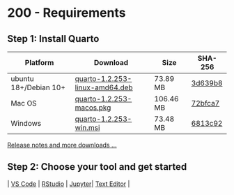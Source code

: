 # 200 - Requirements

## Step 1: Install Quarto

| Platform | Download | Size| SHA-256 |
| -- | -- | -- | -- |
| ubuntu 18+/Debian 10+ | [quarto-1.2.253-linux-amd64.deb](https://github.com/quarto-dev/quarto-cli/releases/download/v1.2.253/quarto-1.2.253-linux-amd64.deb) | 73.89 MB | [3d639b8](3d639b8103000068b204254d9fee498f584dead5af26bfab9ce375d5ec2ee501) |
| Mac OS | [quarto-1.2.253-macos.pkg](https://github.com/quarto-dev/quarto-cli/releases/download/v1.2.253/quarto-1.2.253-macos.pkg) | 106.46 MB | [72bfca7](72bfca7c9677f59d274de8596e47dce4224ccb10e014355873ed6e5b86af9e77) |
| Windows | [quarto-1.2.253-win.msi](https://github.com/quarto-dev/quarto-cli/releases/download/v1.2.253/quarto-1.2.253-win.msi) | 73.48 MB | [6813c92](6813c920ddc53872d0ae248ecbad19ad235ec0f7a86ffc5e10e5f3cc9a1ecfbd) |

[Release notes and more downloads ...](https://quarto.org/docs/download)

## Step 2: Choose your tool and get started

| [VS Code](https://quarto.org/docs/get-started/hello/vscode.html) | [RStudio](https://quarto.org/docs/get-started/hello/rstudio.html) | [Jupyter](https://quarto.org/docs/get-started/hello/jupyter.html)| [Text Editor](https://quarto.org/docs/get-started/hello/text-editor.html) |
